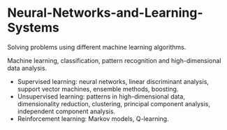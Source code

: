 # Neural-Networks-and-Learning-Systems
Solving problems using different machine learning algorithms.

Machine learning, classification, pattern recognition and high-dimensional data analysis. 

* Supervised learning: neural networks, linear discriminant analysis, support vector machines, ensemble methods, boosting. 
* Unsupervised learning: patterns in high-dimensional data, dimensionality reduction, clustering, principal component analysis, independent component analysis.
* Reinforcement learning: Markov models, Q-learning.
